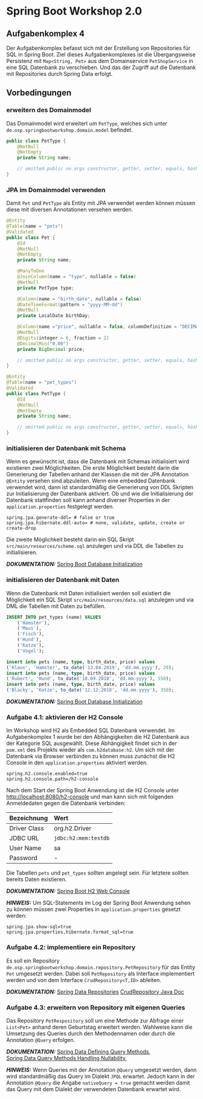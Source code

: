 # Spring Boot Workshop 2.0

## Aufgabenkomplex 4

Der Aufgabenkomplex befasst sich mit der Erstellung von Repositories für SQL in Spring Boot. Ziel dieses Aufgabenkomplexes ist die Übergangsweise Persistenz mit `Map<String, Pet>`
aus dem Domainservice `PetShopService` in eine SQL Datenbank zu verschieben. Und das der Zugriff auf die Datenbank mit Repositories durch Spring Data erfolgt.


## Vorbedingungen

### erweitern des Domainmodel

Das Domainmodel wird erweitert um `PetType`, welches sich unter `de.osp.springbootworkshop.domain.model` befindet.

```java
public class PetType {
    @NotNull
    @NotEmpty
    private String name;

    // omitted public no args constructor, getter, setter, equals, hashCode, toString and optionally builder
}
```

### JPA im Domainmodel verwenden

Damit `Pet` und `PetType` als Entity mit JPA verwendet werden können müssen diese mit diversen Annotationen versehen werden.

```java
@Entity
@Table(name = "pets")
@Validated
public class Pet {
    @Id
    @NotNull
    @NotEmpty
    private String name;

    @ManyToOne
    @JoinColumn(name = "type", nullable = false)
    @NotNull
    private PetType type;

    @Column(name = "birth_date", nullable = false)
    @DateTimeFormat(pattern = "yyyy-MM-dd")
    @NotNull
    private LocalDate birthDay;

    @Column(name ="price", nullable = false, columnDefinition = "DECIMAL(6,2)")
    @NotNull
    @Digits(integer = 6, fraction = 2)
    @DecimalMin("0.00")
    private BigDecimal price;

    // omitted public no args constructor, getter, setter, equals, hashCode, toString and optionally builder
}
```

```java
@Entity
@Table(name = "pet_types")
@Validated
public class PetType {
    @Id
    @NotNull
    @NotEmpty
    private String name;

    // omitted public no args constructor, getter, setter, equals, hashCode, toString and optionally builder
}
```

### initialisieren der Datenbank mit Schema

Wenn es gewünscht ist, dass die Datenbank mit Schemas initialisiert wird existieren zwei Möglichkeiten. Die erste Möglichkeit besteht darin die Generierung der Tabellen anhand der
Klassen die mit der JPA Annotation `@Entity` versehen sind abzuleiten. Wenn eine embedded Datenbank verwendet wird, dann ist standardmäßig die Generierung von DDL Skripten zur
Initialisierung der Datenbank aktiviert. Ob und wie die Initialisierung der Datenbank stattfinden soll kann anhand diverser Properties in der `application.properties` festgelegt
werden.

```properties
spring.jpa.generate-ddl= # false or true
spring.jpa.hibernate.ddl-auto= # none, validate, update, create or create-drop
```

Die zweite Möglichkeit besteht darin ein SQL Skript `src/main/resources/scheme.sql` anzulegen und via DDL die Tabellen zu initialisieren.

**_DOKUMENTATION:_**
[Spring Boot Database Initialization](https://docs.spring.io/spring-boot/docs/current/reference/html/howto-database-initialization.html#howto-database-initialization)

### initialisieren der Datenbank mit Daten

Wenn die Datenbank mit Daten initialisiert werden soll existiert die Möglichkeit ein SQL Skript `src/main/resources/data.sql` anzulegen und via DML die Tabellen mit Daten zu
befüllen.

```sql
INSERT INTO pet_types (name) VALUES
    ('Hamster'),
    ('Maus'),
    ('Fisch'),
    ('Hund'),
    ('Katze'),
    ('Vogel');

insert into pets (name, type, birth_date, price) values
('Klaus', 'Hamster', to_date('13.04.2019', 'dd.mm.yyyy'), 20);
insert into pets (name, type, birth_date, price) values
('Rubert', 'Hund', to_date('18.09.2018', 'dd.mm.yyyy'), 550);
insert into pets (name, type, birth_date, price) values
('Blacky', 'Katze', to_date('12.12.2018', 'dd.mm.yyyy'), 350);
```

**_DOKUMENTATION:_**
[Spring Boot Database Initialization](https://docs.spring.io/spring-boot/docs/current/reference/html/howto-database-initialization.html#howto-database-initialization)


### Aufgabe 4.1: aktivieren der H2 Console

Im Workshop wird H2 als Embedded SQL Datenbank verwendet. Im Aufgabenkomplex 1 wurde bei den Abhängigkeiten die H2 Datenbank aus der Kategorie SQL ausgewählt. Diese Abhängigkeit
findet sich in der `pom.xml` des Projekts wieder als `com.h2database:h2`. Um sich mit der Datenbank via Browser verbinden zu können muss zunächst die H2 Console in den
`application.properties` aktiviert werden.

```properties
spring.h2.console.enabled=true
spring.h2.console.path=/h2-console
```

Nach dem Start der Spring Boot Anwendung ist die H2 Console unter [http://localhost:8080/h2-console]( http://localhost:8080/actuator) und man kann sich mit folgenden Anmeldedaten
gegen die Datenbank verbinden:

| Bezeichnung  | Wert                 |
|:-------------|:---------------------|
| Driver Class | org.h2.Driver        |
| JDBC URL     | `jdbc:h2:mem:testdb` |
| User Name    | sa                   |
| Password     | -                    |

Die Tabellen `pets` und `pet_types` sollten angelegt sein. Für letztere sollten bereits Daten existieren.

**_DOKUMENTATION:_**
[Spring Boot H2 Web Console](https://docs.spring.io/spring-boot/docs/current/reference/html/boot-features-sql.html#boot-features-sql-h2-console)

**_HINWEIS:_** Um SQL-Statements im Log der Spring Boot Anwendung sehen zu können müssen zwei Properties in `application.properties` gesetzt werden:

```properties
spring.jpa.show-sql=true
spring.jpa.properties.hibernate.format_sql=true
```

### Aufgabe 4.2: implementiere ein Repository

Es soll ein Repository `de.osp.springbootworkshop.domain.repository.PetRepository` für das Entity `Pet` umgesetzt werden.
Dabei soll `PetRepository` als Interface implementiert werden und von dem Interface `CrudRepository<T,ID>` ableiten.

**_DOKUMENTATION:_**
[Spring Data Repositories](https://docs.spring.io/spring-data/jpa/docs/current/reference/html/#repositories)
[CrudRepository Java Doc](https://docs.spring.io/spring-data/commons/docs/current/api/org/springframework/data/repository/CrudRepository.html)


### Aufgabe 4.3: erweitern von Repository mit eigenen Queries

Das Repository `PetRespository` soll um eine Methode zur Abfrage einer `List<Pet>` anhand deren Geburtstag erweitert werden.
Wahlweise kann die Umsetzung des Queries durch den Methodennamen oder durch die Annotation `@Query` erfolgen.

**_DOKUMENTATION:_**
[Spring Data Defining Query Methods](https://docs.spring.io/spring-data/jpa/docs/current/reference/html/#repositories.query-methods.details),
[Spring Data Query Methods Handling Nullability](https://docs.spring.io/spring-data/jpa/docs/current/reference/html/#repositories.nullability),

**_HINWEIS:_** Wenn Queries mit der Annotation `@Query` umgesetzt werden, dann wird standardmäßig das Query im Dialekt `JPQL` erwartet.
Jedoch kann in der Annotation `@Query` die Angabe `nativeQuery = true` gemacht werden damit das Query mit dem Dialekt der verwendeten Datenbank erwartet wird.
